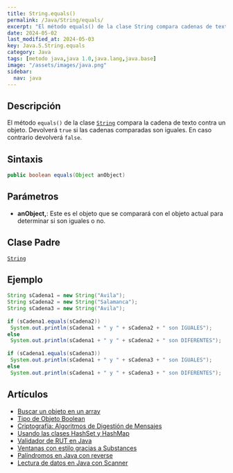 ```yaml
---
title: String.equals()
permalink: /Java/String/equals/
excerpt: "El método equals() de la clase String compara cadenas de texto y devuelve true si son iguales."
date: 2024-05-02
last_modified_at: 2024-05-03
key: Java.S.String.equals
category: Java
tags: [metodo java,java 1.0,java.lang,java.base]
image: "/assets/images/java.png"
sidebar:
  nav: java
---
```


## Descripción


El método `equals()` de la clase [`String`](https://www.w3api.com/Java/String/) compara la cadena de texto contra un objeto. Devolverá `true` si las cadenas comparadas son iguales. En caso contrario devolverá `false`.


## Sintaxis


```java
public boolean equals(Object anObject)
```


## Parámetros

- **anObject,**: Este es el objeto que se comparará con el objeto actual para determinar si son iguales o no.

## Clase Padre


[`String`](https://www.w3api.com/Java/String/)


## Ejemplo


```java
String sCadena1 = new String("Avila");
String sCadena2 = new String("Salamanca");
String sCadena3 = new String("Avila");
		
if (sCadena1.equals(sCadena2))
 System.out.println(sCadena1 + " y " + sCadena2 + " son IGUALES");
else
 System.out.println(sCadena1 + " y " + sCadena2 + " son DIFERENTES");
	
if (sCadena1.equals(sCadena3))
 System.out.println(sCadena1 + " y " + sCadena3 + " son IGUALES");
else
 System.out.println(sCadena1 + " y " + sCadena3 + " son DIFERENTES");
```


## Artículos

- [Buscar un objeto en un array](http://lineadecodigo.com/java/buscar-un-objeto-en-un-array/)
- [Tipo de Objeto Boolean](http://lineadecodigo.com/java/tipo-de-objeto-boolean/)
- [Criptografía: Algoritmos de Digestión de Mensajes](http://lineadecodigo.com/java/criptografia-algoritmos-de-digestion-de-mensajes/)
- [Usando las clases HashSet y HashMap](http://lineadecodigo.com/java/usando-las-clases-hashset-y-hashmap/)
- [Validador de RUT en Java](http://lineadecodigo.com/java/validador-de-rut-en-java/)
- [Ventanas con estilo gracias a Substances](http://lineadecodigo.com/java/ventanas-con-estilo-gracias-a-substances/)
- [Palíndromos en Java con reverse](http://lineadecodigo.com/java/palindromos-en-java-con-reverse/)
- [Lectura de datos en Java con Scanner](http://lineadecodigo.com/java/lectura-de-datos-en-java-con-scanner/)
